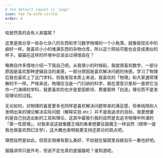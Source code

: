 ```yaml
---
# the default layout is 'page'
icon: fas fa-info-circle
order: 4
---
```


哇居然真的会有人来猫窝？

这里是我分享一些杂七杂八的东西和学习数学物理的一个小角落，就像我现实中的癖好一样，我喜欢小小的堆满东西的杂物仓库，所以这个网站可能也会变成类似的样子。猫猫在这样的环境中应该会过得很自在？

略微自作多情地介绍一下我自己吧。从我很小的时候起，我就很喜欢数学，一部分原因是喜欢那种逻辑自洽的美感，一部分原因是喜欢解决问题的快感。学习了物理后我也喜欢上了这门学科，但我发现本质上来说，我喜欢的「物理」和大家通常理解的不一样。严格来说，物理应当是一门归纳的科学，我在潜意识里却一直把它当作一门演绎的学科，我更喜欢的也许是爱因斯坦、费曼那样「创造」理论而不是发现理论的过程。

无论如何，对物理的喜爱更多也同样是喜欢解决问题带来的满足感，但单纯用别人发明出来的理论解决实际问题（解释实验 etc.）并不是我追求的目标，我更想要的是自己创造出新的工具和理论，这其中最吸引我的自然是去追寻物理中所谓的「第一性原理」，对我来说这就像魔王城的勇者想要征服魔王一样自然（顺带一提我也很喜欢西幻文学），这大概也表明我更支持还原论的观点吧。

理想自然是如此，但现实很难有那么美好，不妨就在猫窝里自娱自乐一番也好吧。

猫猫讲师只是外号，但说不定也真的是猫猫呢？谁知道呢。
